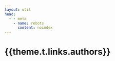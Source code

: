 ```yaml
---
layout: util
head:
  - - meta
    - name: robots
      content: noindex
---
```


<script setup>
import Authors from 'vitepress-sls-blog-tmpl/Authors.vue'
import { useData } from 'vitepress'
import { data } from './loadPosts.data.js'

const { theme } = useData()
</script>

# {{theme.t.links.authors}}

<Authors :allPosts="data.posts" />
